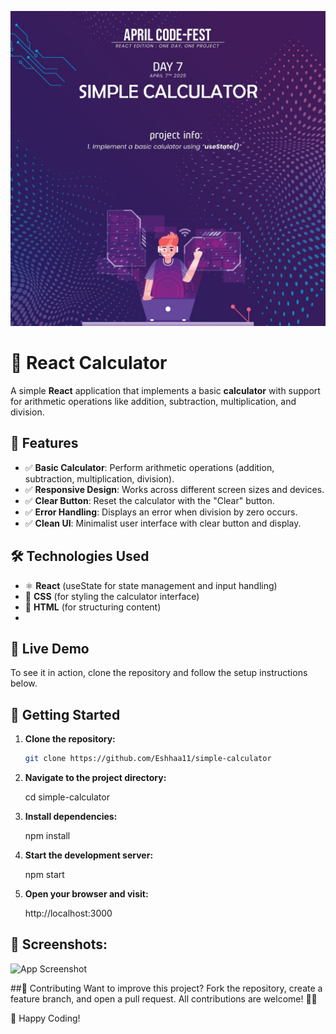 ![App Screenshot](src/assets/calc.jpg)

# 🧮 React Calculator

A simple **React** application that implements a basic **calculator** with support for arithmetic operations like addition, subtraction, multiplication, and division.

## 📌 Features
- ✅ **Basic Calculator**: Perform arithmetic operations (addition, subtraction, multiplication, division).
- ✅ **Responsive Design**: Works across different screen sizes and devices.
- ✅ **Clear Button**: Reset the calculator with the "Clear" button.
- ✅ **Error Handling**: Displays an error when division by zero occurs.
- ✅ **Clean UI**: Minimalist user interface with clear button and display.

## 🛠️ Technologies Used
- ⚛️ **React** (useState for state management and input handling)
- 🎨 **CSS** (for styling the calculator interface)
- 📄 **HTML** (for structuring content)
- 

## 🚀 Live Demo
To see it in action, clone the repository and follow the setup instructions below.

## 🚀 Getting Started

1. **Clone the repository:**

   ```bash
   git clone https://github.com/Eshhaa11/simple-calculator
   
2. **Navigate to the project directory:**

   cd simple-calculator

3. **Install dependencies:**

   npm install

4. **Start the development server:**

   npm start

5. **Open your browser and visit:**

   http://localhost:3000

 ## 🎨 Screenshots:
 ![App Screenshot](src/assets/image.png)

##🤝 Contributing
Want to improve this project? Fork the repository, create a feature branch, and open a pull request. All contributions are welcome! 🚀✨

🎉 Happy Coding!